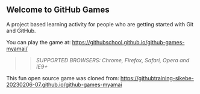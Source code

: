 ## Welcome to GitHub Games

A project based learning activity for people who are getting started with Git and GitHub.

You can play the game at: https://githubschool.github.io/github-games-myamai/

>> _*SUPPORTED BROWSERS*: Chrome, Firefox, Safari, Opera and IE9+_

This fun open source game was cloned from: https://githubtraining-sikebe-20230206-07.github.io/github-games-myamai
